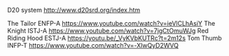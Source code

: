 D20 system
http://www.d20srd.org/index.htm

The Tailor      ENFP-A  https://www.youtube.com/watch?v=ieVlCLhAsiY
The Knight      ISTJ-A  https://www.youtube.com/watch?v=7jgCtOmuWJg
Red Riding Hood ESTJ-A  https://youtu.be/_VyKVbKUTRc?t=2m12s
Tom Thumb       INFP-T  https://www.youtube.com/watch?v=-XlwQyD2WVQ

